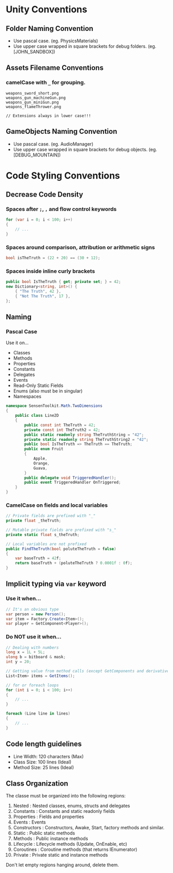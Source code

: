 
# Unity Conventions #

## Folder Naming Convention
* Use pascal case. (eg. PhysicsMaterials)
* Use upper case wrapped in square brackets for debug folders. (eg. \[JOHN_SANDBOX])

## Assets Filename Conventions
### camelCase with `_` for grouping.
```
weapons_sword_short.png
weapons_gun_machineGun.png
weapons_gun_miniGun.png
weapons_flameThrower.png

// Extensions always in lower case!!!
```


## GameObjects Naming Convention
* Use pascal case. (eg. AudioManager)
* Use upper case wrapped in square brackets for debug objects. (eg. \[DEBUG_MOUNTAIN])


# Code Styling Conventions #

## Decrease Code Density
### Spaces after `;`, `,` and flow control keywords
```C#
for (var i = 0; i < 100; i++)
{
    // ...
}
```

### Spaces around comparison, attribution or arithmetic signs
```C#
bool isTheTruth = (22 + 20) == (30 + 12);
```

### Spaces inside inline curly brackets
```C#
public bool IsTheTruth { get; private set; } = 42;
new Dictionary<string, int>() {
    { "The Truth", 42 },
    { "Not The Truth", 17 },
};
```

## Naming
### Pascal Case
Use it on...
* Classes
* Methods
* Properties
* Constants
* Delegates
* Events
* Read-Only Static Fields
* Enums (also must be in singular)
* Namespaces
```C#
namespace SensenToolkit.Math.TwoDimensions
{
    public class Line2D
    {
        public const int TheTruth = 42;
        private const int TheTruth2 = 42;
        public static readonly string TheTruthString = "42";
        private static readonly string TheTruthString2 = "42";
        public bool IsTheTruth => TheTruth == TheTruth;
        public enum Fruit
        {
            Apple,
            Orange,
            Guava,
        }
        public delegate void TriggeredHandler();
        public event TriggeredHandler OnTriggered;
    }
}
```

### CamelCase on fields and local variables
```C#
// Private fields are prefixed with "_"
private float _theTruth;

// Mutable private fields are prefixed with "s_"
private static float s_theTruth;

// Local variables are not prefixed
public FindTheTruth(bool poluteTheTruth = false)
{
    var baseTruth = 42f;
    return baseTruth + (poluteTheTruth ? 0.0001f : 0f);
}
```

## Implicit typing via `var` keyword
### Use it when...
```C#
// It's an obvious type
var person = new Person();
var item = Factory.Create<Item>();
var player = GetComponent<Player>();
```

### Do NOT use it when...
```C#
// Dealing with numbers
long x = 1L + 5L;
ulong b = bitboard & mask;
int y = 20;

// Getting value from method calls (except GetComponents and derivatives)
List<Item> items = GetItems();

// for or foreach loops
for (int i = 0; i < 100; i++)
{
    // ...
}

foreach (Line line in lines)
{
    // ...
}
```

## Code length guidelines
* Line Width: 120 characters (Max)
* Class Size: 100 lines (Ideal)
* Method Size: 25 lines (Ideal)

## Class Organization
The classe must be organized into the following regions:
1. Nested : Nested classes, enums, structs and delegates
2. Constants : Constants and static readonly fields
3. Properties : Fields and properties
4. Events : Events
5. Constructors : Constructors, Awake, Start, factory methods and similar.
6. Static : Public static methods
7. Methods : Public instance methods
8. Lifecycle : Lifecycle methods (Update, OnEnable, etc)
9. Coroutines : Coroutine methods (that returns IEnumerator)
10. Private : Private static and instance methods

Don't let empty regions hanging around, delete them.